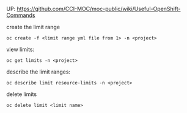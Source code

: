 UP: <https://github.com/CCI-MOC/moc-public/wiki/Useful-OpenShift-Commands>

create the limit range

    oc create -f <limit range yml file from 1> -n <project>

view limits:

    oc get limits -n <project>

describe the limit ranges:

    oc describe limit resource-limits -n <project>

delete limits

    oc delete limit <limit name>